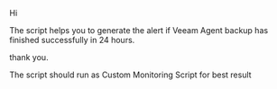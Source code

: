 Hi

The script helps you to generate the alert if Veeam Agent backup has finished successfully in 24 hours.

thank you.

 

 

 

 

The script should run as Custom Monitoring Script for best result